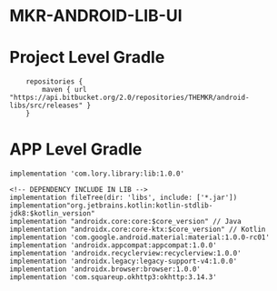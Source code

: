 # MKR-ANDROID-LIB-UI

#	Project Level Gradle
		repositories {
			maven { url "https://api.bitbucket.org/2.0/repositories/THEMKR/android-libs/src/releases" }
		}

#	APP Level Gradle

    implementation 'com.lory.library:lib:1.0.0'
	
	<!-- DEPENDENCY INCLUDE IN LIB -->
	implementation fileTree(dir: 'libs', include: ['*.jar'])
    implementation"org.jetbrains.kotlin:kotlin-stdlib-jdk8:$kotlin_version"
    implementation "androidx.core:core:$core_version" // Java
    implementation "androidx.core:core-ktx:$core_version" // Kotlin
    implementation 'com.google.android.material:material:1.0.0-rc01'
    implementation 'androidx.appcompat:appcompat:1.0.0'
    implementation 'androidx.recyclerview:recyclerview:1.0.0'
    implementation 'androidx.legacy:legacy-support-v4:1.0.0'
    implementation 'androidx.browser:browser:1.0.0'
    implementation 'com.squareup.okhttp3:okhttp:3.14.3'

